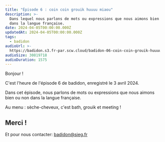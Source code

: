 ```yaml
---
title: "Épisode 6 : coin coin grouik huuuu miaou"
description: >-
  Dans lequel nous parlons de mots ou expressions que nous aimons bien ou non
  dans la langue française.
date: 2024-04-05T00:00:00.000Z
updatedAt: 2024-04-05T00:00:00.000Z
tags:
  - badidon
audioUrl: >-
  https://badidon.s3.fr-par.scw.cloud/badidon-06-coin-coin-grouik-huuuu-miaou.mp3
audioSize: 30819718
audioDuration: 1575
---
```


Bonjour !

C'est l'heure de l'épisode 6 de badidon, enregistré le 3 avril 2024.

Dans cet épisode, nous parlons de mots ou expressions que nous aimons bien ou non dans la langue française.

Au menu : sèche-cheveux, c'est bath, grouik et meeting !

## Merci !

Et pour nous contacter: [badidon@sieg.fr](mailto:badidon@sieg.fr)
